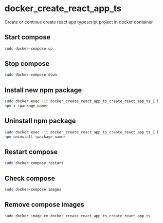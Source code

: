 # docker_create_react_app_ts

Create or continue create react app typescript project in docker container

## Start compose

```sh
sudo docker-compose up
```

## Stop compose

```sh
sudo docker-compose down
```

## Install new npm package

```sh
sudo docker exec -it docker_create_react_app_ts_create_react_app_ts_1 bash
npm i <package_name>
```

## Uninstall npm package

```sh
sudo docker exec -it docker_create_react_app_ts_create_react_app_ts_1 bash
npm uninstall <package_name>
```

## Restart compose

```sh
sudo docker compose restart
```

## Check compose

```sh
sudo docker-compose images
```

## Remove compose images

```sh
sudo docker image rm docker_create_react_app_ts_create_react_app_ts
```

